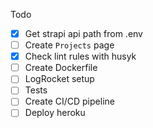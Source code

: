 Todo
- [x] Get strapi api path from .env
- [ ] Create `Projects` page
- [x] Check lint rules with husyk
- [ ] Create Dockerfile
- [ ] LogRocket setup
- [ ] Tests
- [ ] Create CI/CD pipeline
- [ ] Deploy heroku